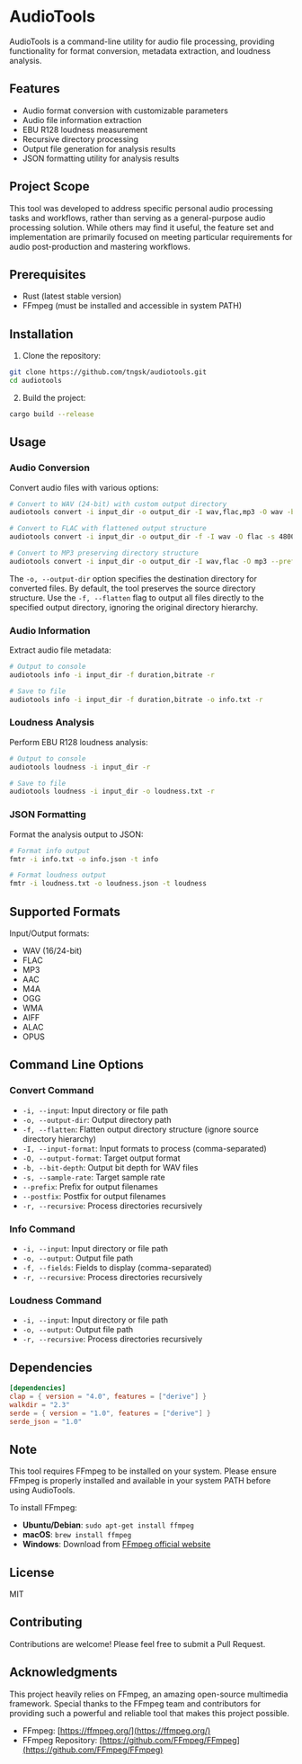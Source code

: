 # AudioTools

AudioTools is a command-line utility for audio file processing, providing functionality for format conversion, metadata extraction, and loudness analysis.

## Features

- Audio format conversion with customizable parameters
- Audio file information extraction
- EBU R128 loudness measurement
- Recursive directory processing
- Output file generation for analysis results
- JSON formatting utility for analysis results

## Project Scope

This tool was developed to address specific personal audio processing tasks and workflows, rather than serving as a general-purpose audio processing solution. While others may find it useful, the feature set and implementation are primarily focused on meeting particular requirements for audio post-production and mastering workflows.

## Prerequisites

- Rust (latest stable version)
- FFmpeg (must be installed and accessible in system PATH)

## Installation

1. Clone the repository:
```bash
git clone https://github.com/tngsk/audiotools.git
cd audiotools
```

2. Build the project:
```bash
cargo build --release
```

## Usage

### Audio Conversion

Convert audio files with various options:

```bash
# Convert to WAV (24-bit) with custom output directory
audiotools convert -i input_dir -o output_dir -I wav,flac,mp3 -O wav -b 24 -r

# Convert to FLAC with flattened output structure
audiotools convert -i input_dir -o output_dir -f -I wav -O flac -s 48000 -r

# Convert to MP3 preserving directory structure
audiotools convert -i input_dir -o output_dir -I wav,flac -O mp3 --prefix "processed_" --postfix "_320k" -r
```

The `-o, --output-dir` option specifies the destination directory for converted files. By default, the tool preserves the source directory structure. Use the `-f, --flatten` flag to output all files directly to the specified output directory, ignoring the original directory hierarchy.

### Audio Information

Extract audio file metadata:

```bash
# Output to console
audiotools info -i input_dir -f duration,bitrate -r

# Save to file
audiotools info -i input_dir -f duration,bitrate -o info.txt -r
```

### Loudness Analysis

Perform EBU R128 loudness analysis:

```bash
# Output to console
audiotools loudness -i input_dir -r

# Save to file
audiotools loudness -i input_dir -o loudness.txt -r
```

### JSON Formatting

Format the analysis output to JSON:

```bash
# Format info output
fmtr -i info.txt -o info.json -t info

# Format loudness output
fmtr -i loudness.txt -o loudness.json -t loudness
```

## Supported Formats

Input/Output formats:
- WAV (16/24-bit)
- FLAC
- MP3
- AAC
- M4A
- OGG
- WMA
- AIFF
- ALAC
- OPUS

## Command Line Options

### Convert Command
- `-i, --input`: Input directory or file path
- `-o, --output-dir`: Output directory path
- `-f, --flatten`: Flatten output directory structure (ignore source directory hierarchy)
- `-I, --input-format`: Input formats to process (comma-separated)
- `-O, --output-format`: Target output format
- `-b, --bit-depth`: Output bit depth for WAV files
- `-s, --sample-rate`: Target sample rate
- `--prefix`: Prefix for output filenames
- `--postfix`: Postfix for output filenames
- `-r, --recursive`: Process directories recursively

### Info Command
- `-i, --input`: Input directory or file path
- `-o, --output`: Output file path
- `-f, --fields`: Fields to display (comma-separated)
- `-r, --recursive`: Process directories recursively

### Loudness Command
- `-i, --input`: Input directory or file path
- `-o, --output`: Output file path
- `-r, --recursive`: Process directories recursively

## Dependencies

```toml
[dependencies]
clap = { version = "4.0", features = ["derive"] }
walkdir = "2.3"
serde = { version = "1.0", features = ["derive"] }
serde_json = "1.0"
```

## Note

This tool requires FFmpeg to be installed on your system. Please ensure FFmpeg is properly installed and available in your system PATH before using AudioTools.

To install FFmpeg:

- **Ubuntu/Debian**: `sudo apt-get install ffmpeg`
- **macOS**: `brew install ffmpeg`
- **Windows**: Download from [FFmpeg official website](https://ffmpeg.org/download.html)

## License

MIT

## Contributing

Contributions are welcome! Please feel free to submit a Pull Request.

## Acknowledgments

This project heavily relies on FFmpeg, an amazing open-source multimedia framework. Special thanks to the FFmpeg team and contributors for providing such a powerful and reliable tool that makes this project possible.

- FFmpeg: [https://ffmpeg.org/](https://ffmpeg.org/)
- FFmpeg Repository: [https://github.com/FFmpeg/FFmpeg](https://github.com/FFmpeg/FFmpeg)
